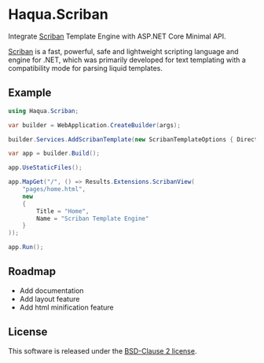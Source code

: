 # Haqua.Scriban

Integrate [Scriban](https://github.com/scriban/scriban) Template Engine with ASP.NET Core Minimal API.

[Scriban](https://github.com/scriban/scriban) is a fast, powerful, safe and lightweight scripting language and engine for .NET, which was primarily developed for text templating with a compatibility mode for parsing liquid templates.

## Example
```csharp
using Haqua.Scriban;

var builder = WebApplication.CreateBuilder(args);

builder.Services.AddScribanTemplate(new ScribanTemplateOptions { Directory = "views" });

var app = builder.Build();

app.UseStaticFiles();

app.MapGet("/", () => Results.Extensions.ScribanView(
    "pages/home.html",
    new
    {
        Title = "Home",
        Name = "Scriban Template Engine"
    }
));

app.Run();
```

## Roadmap
- Add documentation
- Add layout feature
- Add html minification feature

## License
This software is released under the [BSD-Clause 2 license](https://opensource.org/licenses/BSD-2-Clause).
